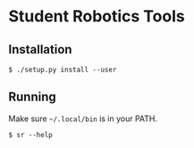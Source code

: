 # Student Robotics Tools

## Installation

    $ ./setup.py install --user

## Running

Make sure `~/.local/bin` is in your PATH.

    $ sr --help
